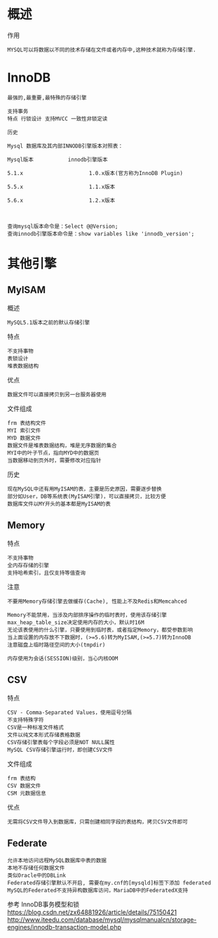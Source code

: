 
# 概述

作用

    MYSQL可以将数据以不同的技术存储在文件或者内存中,这种技术就称为存储引擎. 


    

    
    
# InnoDB

    最强的,最重要,最特殊的存储引擎
    
    支持事务
    特点 行锁设计 支持MVCC 一致性非锁定读
    
    历史

    Mysql 数据库及其内部INNODB引擎版本对照表：
    
    Mysql版本           innodb引擎版本
    
    5.1.x                     1.0.x版本(官方称为InnoDB Plugin)
    
    5.5.x                     1.1.x版本
    
    5.6.x                     1.2.x版本
    
    
    
    查询mysql版本命令是：Select @@Version;
    查询innodb引擎版本命令是：show variables like 'innodb_version';






# 其他引擎
   
## MyISAM

概述

    MySQL5.1版本之前的默认存储引擎
    

特点

    不支持事物
    表锁设计
    堆表数据结构

优点 

    数据文件可以直接拷贝到另一台服务器使用
   
   
文件组成

    frm 表结构文件
    MYI 索引文件
    MYD 数据文件 
    数据文件是堆表数据结构，堆是无序数据的集合
    MYI中的叶子节点，指向MYD中的数据页
    当数据移动到页外时，需要修改对应指针    

历史
   
    现在MySQL中还有用MyISAM的表，主要是历史原因，需要逐步替换
    部分如User，DB等系统表(MyISAM引擎)，可以直接拷贝，比较方便
    数据库文件以MY开头的基本都是MyISAM的表

## Memory

特点

    不支持事物
    全内存存储的引擎
    支持哈希索引，且仅支持等值查询

注意
    
    不要用Memory存储引擎去做缓存(Cache), 性能上不及Redis和Memcahced
    
    Memory不能禁用，当涉及内部排序操作的临时表时，使用该存储引擎 
    max_heap_table_size决定使用内存的大小，默认时16M 
    无论该表使用的什么引擎，只要使用到临时表，或者指定Memory，都受参数影响
    当上面设置的内存放不下数据时，(>=5.6)转为MyISAM,(>=5.7)转为InnoDB 
    注意磁盘上临时路径空间的大小(tmpdir)
    
    内存使用为会话(SESSION)级别，当心内核OOM

## CSV

特点

    CSV - Comma-Separated Values，使用逗号分隔
    不支持特殊字符
    CSV是一种标准文件格式
    文件以纯文本形式存储表格数据
    CSV存储引擎表每个字段必须是NOT NULL属性
    MySQL CSV存储引擎运行时，即创建CSV文件

文件组成

    frm 表结构
    CSV 数据文件
    CSM 元数据信息
    
优点

    无需将CSV文件导入到数据库，只需创建相同字段的表结构，拷贝CSV文件即可

## Federate

    允许本地访问远程MySQL数据库中表的数据
    本地不存储任何数据文件
    类似Oracle中的DBLink
    Federated存储引擎默认不开启, 需要在my.cnf的[mysqld]标签下添加 federated
    MySQL的Federated不支持异构数据库访问，MariaDB中的FederatedX支持




参考
InnoDB事务模型和锁
https://blog.csdn.net/zx64881926/article/details/75150421
http://www.iteedu.com/database/mysql/mysqlmanualcn/storage-engines/innodb-transaction-model.php
